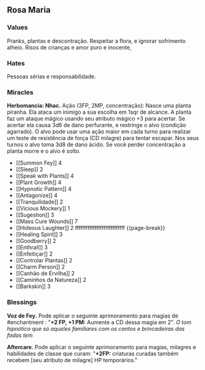 ## Rosa Maria

### Values
Pranks, plantas e descontração. Respeitar a flora, e ignorar sofrimento alheio. Risos de crianças e amor puro e inocente,

### Hates
Pessoas sérias e responsabilidade.

### Miracles

**Herbomancia: Nhac.** Ação (3FP, 2MP, concentração): Nasce uma planta piranha. Ela ataca um inimigo a sua escolha em 1sqr de alcance. A planta faz um ataque mágico usando seu atributo mágico +3 para acertar. Se acertar ela causa 3d6 de dano perfurante, e restringe o alvo (condição agarrado). O alvo pode usar uma ação maior em cada turno para realizar um teste de resistência de força (CD milagre) para tentar escapar. Nos seus turnos o alvo toma 3d8 de dano ácido. Se você perder concentração a planta morre e o alvo é solto.

- [[Summon Fey]] 4
- [[Sleep]] 2
- [[Speak with Plants]] 4
- [[Plant Growth]] 4
- [[Hypnotic Pattern]] 4
- [[Antagonize]] 4
- [[Tranquilidade]] 2
- [[Vicious Mockery]] 1
- [[Sugestion]] 3
- [[Mass Cure Wounds]] 7
- [[Hideous Laughter]] 2 ffffffffffffffffffffffffffff {{page-break}}
- [[Healing Spirit]] 3
- [[Goodberry]] 2
- [[Enthrall]] 3
- [[Enfeitiçar]] 2
- [[Controlar Plantas]] 2
- [[Charm Person]] 2
- [[Canhão de Ervilha]] 2
- [[Caminhos da Natureza]] 2
- [[Barkskin]] 3

### Blessings

**Voz de Fey.** Pode aplicar o seguinte aprimoramento para magias de #enchantment : "**+2 FP, +1 PM:** Aumente a CD dessa magia em 2". *O tom hipnótico que só aqueles familiares com os cantos e brincadeiras das fadas tem*

**Aftercare.** Pode aplicar o seguinte aprimoramento para magias, milagres e habilidades de classe que curam: "**+2FP:** criaturas curadas também recebem \[seu atributo de milagre\] HP temporários."

